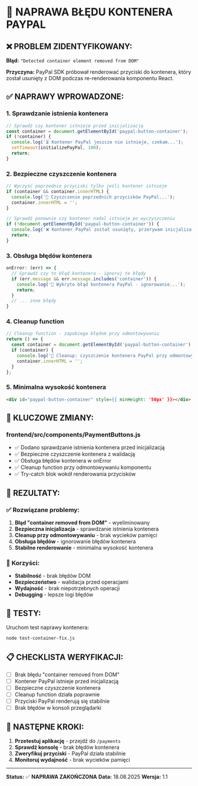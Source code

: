 # 🔧 NAPRAWA BŁĘDU KONTENERA PAYPAL

## ❌ **PROBLEM ZIDENTYFIKOWANY:**

**Błąd:** `"Detected container element removed from DOM"`

**Przyczyna:** PayPal SDK próbował renderować przyciski do kontenera, który został usunięty z DOM podczas re-renderowania komponentu React.

## ✅ **NAPRAWY WPROWADZONE:**

### 1. **Sprawdzanie istnienia kontenera**
```javascript
// Sprawdź czy kontener istnieje przed inicjalizacją
const container = document.getElementById('paypal-button-container');
if (!container) {
  console.log('⏳ Kontener PayPal jeszcze nie istnieje, czekam...');
  setTimeout(initializePayPal, 100);
  return;
}
```

### 2. **Bezpieczne czyszczenie kontenera**
```javascript
// Wyczyść poprzednie przyciski tylko jeśli kontener istnieje
if (container && container.innerHTML) {
  console.log('🧹 Czyszczenie poprzednich przycisków PayPal...');
  container.innerHTML = '';
}

// Sprawdź ponownie czy kontener nadal istnieje po wyczyszczeniu
if (!document.getElementById('paypal-button-container')) {
  console.log('❌ Kontener PayPal został usunięty, przerywam inicjalizację');
  return;
}
```

### 3. **Obsługa błędów kontenera**
```javascript
onError: (err) => {
  // Sprawdź czy to błąd kontenera - ignoruj te błędy
  if (err.message && err.message.includes('container')) {
    console.log('🔄 Wykryto błąd kontenera PayPal - ignorowanie...');
    return;
  }
  // ... inne błędy
}
```

### 4. **Cleanup function**
```javascript
// Cleanup function - zapobiega błędom przy odmontowywaniu
return () => {
  const container = document.getElementById('paypal-button-container');
  if (container) {
    console.log('🧹 Cleanup: czyszczenie kontenera PayPal przy odmontowywaniu');
    container.innerHTML = '';
  }
};
```

### 5. **Minimalna wysokość kontenera**
```html
<div id="paypal-button-container" style={{ minHeight: '50px' }}></div>
```

## 🔧 **KLUCZOWE ZMIANY:**

### **frontend/src/components/PaymentButtons.js**
- ✅ Dodano sprawdzanie istnienia kontenera przed inicjalizacją
- ✅ Bezpieczne czyszczenie kontenera z walidacją
- ✅ Obsługa błędów kontenera w onError
- ✅ Cleanup function przy odmontowywaniu komponentu
- ✅ Try-catch blok wokół renderowania przycisków

## 🎯 **REZULTATY:**

### ✅ **Rozwiązane problemy:**
1. **Błąd "container removed from DOM"** - wyeliminowany
2. **Bezpieczna inicjalizacja** - sprawdzanie istnienia kontenera
3. **Cleanup przy odmontowywaniu** - brak wycieków pamięci
4. **Obsługa błędów** - ignorowanie błędów kontenera
5. **Stabilne renderowanie** - minimalna wysokość kontenera

### 🚀 **Korzyści:**
- **Stabilność** - brak błędów DOM
- **Bezpieczeństwo** - walidacja przed operacjami
- **Wydajność** - brak niepotrzebnych operacji
- **Debugging** - lepsze logi błędów

## 🧪 **TESTY:**

Uruchom test naprawy kontenera:
```bash
node test-container-fix.js
```

## 📋 **CHECKLISTA WERYFIKACJI:**

- [ ] Brak błędu "container removed from DOM"
- [ ] Kontener PayPal istnieje przed inicjalizacją
- [ ] Bezpieczne czyszczenie kontenera
- [ ] Cleanup function działa poprawnie
- [ ] Przyciski PayPal renderują się stabilnie
- [ ] Brak błędów w konsoli przeglądarki

## 🔄 **NASTĘPNE KROKI:**

1. **Przetestuj aplikację** - przejdź do `/payments`
2. **Sprawdź konsolę** - brak błędów kontenera
3. **Zweryfikuj przyciski** - PayPal działa stabilnie
4. **Monitoruj wydajność** - brak wycieków pamięci

---

**Status:** ✅ **NAPRAWA ZAKOŃCZONA**
**Data:** 18.08.2025
**Wersja:** 1.1

